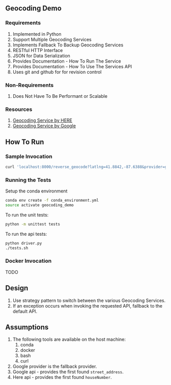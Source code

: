 ## Geocoding Demo

### Requirements

1. Implemented in Python
1. Support Multiple Geocoding Services
1. Implements Fallback To Backup Geocoding Services
1. RESTful HTTP Interface
1. JSON for Data Serialization
1. Provides Documentation - How To Run The Service
1. Provides Documentation - How To Use The Services API
1. Uses git and github for for revision control

### Non-Requirements

1. Does Not Have To Be Performant or Scalable

### Resources

1. [Geocoding Service by HERE](https://developer.here.com/documentation/geocoder/topics/quick-start.html)
1. [Geocoding Service by Google](https://developers.google.com/maps/documentation/geocoding/start##Design)

## How To Run

### Sample Invocation

```bash
curl 'localhost:8000/reverse_geocode?latlng=41.8842,-87.6388&provider=google' -v
```

### Running the Tests

Setup the conda environment
```bash
conda env create -f conda_environment.yml
source activate geocoding_demo
```

To run the unit tests:
```bash
python -m unittest tests
```

To run the api tests:
```bash
python driver.py
./tests.sh
```

### Docker Invocation
TODO

## Design

1. Use strategy pattern to switch between the various Geocoding Services.
1. If an exception occurs when invoking the requested API, fallback to the default API.

## Assumptions

1. The following tools are available on the host machine:
    1. conda
    1. docker
    1. bash
    1. curl
1. Google provider is the fallback provider.
1. Google api - provides the first found `street_address`.
1. Here api - provides the first found `houseNumber`.
 